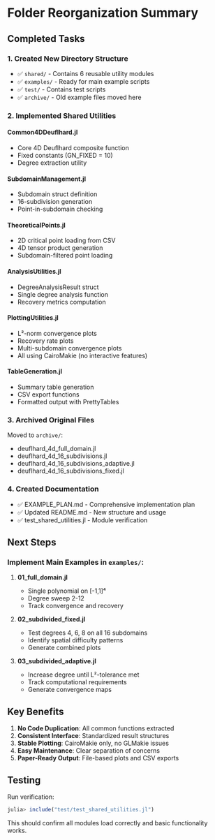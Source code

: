 # Folder Reorganization Summary

## Completed Tasks

### 1. Created New Directory Structure
- ✅ `shared/` - Contains 6 reusable utility modules
- ✅ `examples/` - Ready for main example scripts
- ✅ `test/` - Contains test scripts
- ✅ `archive/` - Old example files moved here

### 2. Implemented Shared Utilities

#### Common4DDeuflhard.jl
- Core 4D Deuflhard composite function
- Fixed constants (GN_FIXED = 10)
- Degree extraction utility

#### SubdomainManagement.jl
- Subdomain struct definition
- 16-subdivision generation
- Point-in-subdomain checking

#### TheoreticalPoints.jl
- 2D critical point loading from CSV
- 4D tensor product generation
- Subdomain-filtered point loading

#### AnalysisUtilities.jl
- DegreeAnalysisResult struct
- Single degree analysis function
- Recovery metrics computation

#### PlottingUtilities.jl
- L²-norm convergence plots
- Recovery rate plots
- Multi-subdomain convergence plots
- All using CairoMakie (no interactive features)

#### TableGeneration.jl
- Summary table generation
- CSV export functions
- Formatted output with PrettyTables

### 3. Archived Original Files
Moved to `archive/`:
- deuflhard_4d_full_domain.jl
- deuflhard_4d_16_subdivisions.jl
- deuflhard_4d_16_subdivisions_adaptive.jl
- deuflhard_4d_16_subdivisions_fixed.jl

### 4. Created Documentation
- ✅ EXAMPLE_PLAN.md - Comprehensive implementation plan
- ✅ Updated README.md - New structure and usage
- ✅ test_shared_utilities.jl - Module verification

## Next Steps

### Implement Main Examples in `examples/`:

1. **01_full_domain.jl**
   - Single polynomial on [-1,1]⁴
   - Degree sweep 2-12
   - Track convergence and recovery

2. **02_subdivided_fixed.jl**
   - Test degrees 4, 6, 8 on all 16 subdomains
   - Identify spatial difficulty patterns
   - Generate combined plots

3. **03_subdivided_adaptive.jl**
   - Increase degree until L²-tolerance met
   - Track computational requirements
   - Generate convergence maps

## Key Benefits

1. **No Code Duplication**: All common functions extracted
2. **Consistent Interface**: Standardized result structures
3. **Stable Plotting**: CairoMakie only, no GLMakie issues
4. **Easy Maintenance**: Clear separation of concerns
5. **Paper-Ready Output**: File-based plots and CSV exports

## Testing

Run verification:
```julia
julia> include("test/test_shared_utilities.jl")
```

This should confirm all modules load correctly and basic functionality works.